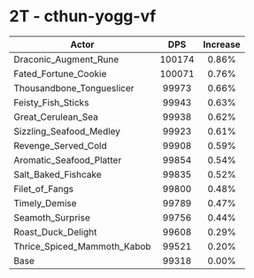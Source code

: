 # 2T - cthun-yogg-vf
| Actor | DPS | Increase |
|---|:---:|:---:|
|Draconic_Augment_Rune|100174|0.86%|
|Fated_Fortune_Cookie|100071|0.76%|
|Thousandbone_Tongueslicer|99973|0.66%|
|Feisty_Fish_Sticks|99943|0.63%|
|Great_Cerulean_Sea|99938|0.62%|
|Sizzling_Seafood_Medley|99923|0.61%|
|Revenge_Served_Cold|99908|0.59%|
|Aromatic_Seafood_Platter|99854|0.54%|
|Salt_Baked_Fishcake|99835|0.52%|
|Filet_of_Fangs|99800|0.48%|
|Timely_Demise|99789|0.47%|
|Seamoth_Surprise|99756|0.44%|
|Roast_Duck_Delight|99608|0.29%|
|Thrice_Spiced_Mammoth_Kabob|99521|0.20%|
|Base|99318|0.00%|
